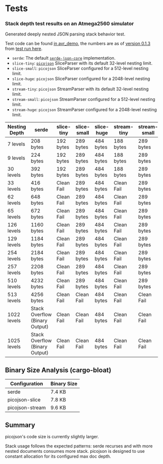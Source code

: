 # Tests

###  Stack depth test results on an Atmega2560 simulator

Generated deeply nested JSON parsing stack behavior test.

Test code can be found [in avr_demo](https://github.com/kaidokert/picojson-rs/tree/main/avr_demo), the numbers are as of [version 0.1.3](https://github.com/kaidokert/picojson-rs/releases/tag/v0.1.3) from [test run here](https://github.com/kaidokert/picojson-rs/actions/runs/16097454843).

*   `serde`: The default [`serde-json-core`](https://crates.io/crates/serde-json-core) implementation.
*   `slice-tiny`: [`picojson`](https://crates.io/crates/picojson) SliceParser with its default 32-level nesting limit.
*   `slice-small`: `picojson` SliceParser configured for a 512-level nesting limit.
*   `slice-huge`: `picojson` SliceParser configured for a 2048-level nesting limit.
*   `stream-tiny`: `picojson` StreamParser with its default 32-level nesting limit.
*   `stream-small`: `picojson` StreamParser configured for a 512-level nesting limit.
*   `stream-huge`: `picojson` StreamParser configured for a 2048-level nesting limit.


| Nesting Depth | serde | slice-tiny | slice-small | slice-huge | stream-tiny | stream-small | stream-huge|
|---|---|---|---|---|---|---|---|
| 7 levels | 208 bytes | 192 bytes | 289 bytes | 484 bytes | 188 bytes | 289 bytes | 481 bytes |
| 9 levels | 224 bytes | 192 bytes | 289 bytes | 484 bytes | 188 bytes | 289 bytes | 481 bytes |
| 30 levels | 392 bytes | 192 bytes | 289 bytes | 484 bytes | 188 bytes | 289 bytes | 481 bytes |
| 33 levels | 416 bytes | Clean Fail | 289 bytes | 484 bytes | Clean Fail | 289 bytes | 481 bytes |
| 62 levels | 648 bytes | Clean Fail | 289 bytes | 484 bytes | Clean Fail | 289 bytes | 481 bytes |
| 65 levels | 672 bytes | Clean Fail | 289 bytes | 484 bytes | Clean Fail | 289 bytes | 481 bytes |
| 126 levels | 1160 bytes | Clean Fail | 289 bytes | 484 bytes | Clean Fail | 289 bytes | 481 bytes |
| 129 levels | 1184 bytes | Clean Fail | 289 bytes | 484 bytes | Clean Fail | 289 bytes | 481 bytes |
| 254 levels | 2184 bytes | Clean Fail | 289 bytes | 484 bytes | Clean Fail | 289 bytes | 481 bytes |
| 257 levels | 2208 bytes | Clean Fail | 289 bytes | 484 bytes | Clean Fail | 289 bytes | 481 bytes |
| 510 levels | 4232 bytes | Clean Fail | 289 bytes | 484 bytes | Clean Fail | 289 bytes | 481 bytes |
| 513 levels | 4256 bytes | Clean Fail | Clean Fail | 484 bytes | Clean Fail | Clean Fail | 481 bytes |
| 1022 levels | Stack Overflow (Binary Output) | Clean Fail | Clean Fail | 484 bytes | Clean Fail | Clean Fail | 481 bytes |
| 1025 levels | Stack Overflow (Binary Output) | Clean Fail | Clean Fail | 484 bytes | Clean Fail | Clean Fail | 481 bytes |

## Binary Size Analysis (cargo-bloat)

| Configuration | Binary Size |
|---|---|
| serde | 7.4 KB |
| picojson-slice | 7.8 KB |
| picojson-stream | 9.6 KB |

## Summary

picojson's code size is currently slightly larger.

Stack usage follows the expected patterns: serde recurses and with more nested documents consumes more stack. picojson is designed to use constant allocation for
its configured max doc depth.

